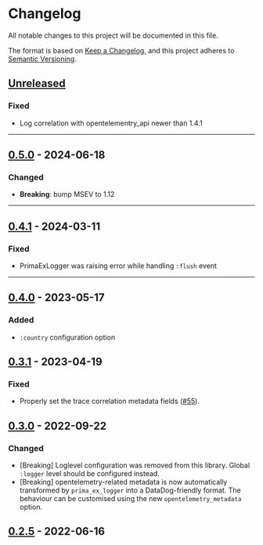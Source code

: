 # Changelog

All notable changes to this project will be documented in this file.

The format is based on [Keep a Changelog](https://keepachangelog.com/en/1.0.0/),
and this project adheres to [Semantic Versioning](https://semver.org/spec/v2.0.0.html).

## [Unreleased]

### Fixed

- Log correlation with opentelementry_api newer than 1.4.1

---

## [0.5.0] - 2024-06-18

### Changed

- **Breaking**: bump MSEV to 1.12

---

## [0.4.1] - 2024-03-11

### Fixed

- PrimaExLogger was raising error while handling `:flush` event

---

## [0.4.0] - 2023-05-17

### Added

- `:country` configuration option

## [0.3.1] - 2023-04-19

### Fixed

- Properly set the trace correlation metadata fields ([#55](https://github.com/primait/prima_ex_logger/pull/55)).

## [0.3.0] - 2022-09-22

### Changed

- [Breaking] Loglevel configuration was removed from this library. Global `:logger` level should be configured instead.
- [Breaking] opentelemetry-related metadata is now automatically transformed by `prima_ex_logger` into a DataDog-friendly
  format. The behaviour can be customised using the new `opentelemetry_metadata` option.

## [0.2.5] - 2022-06-16



[Unreleased]: https://github.com/primait/prima_ex_logger/compare/0.5.0...HEAD
[0.5.0]: https://github.com/primait/prima_ex_logger/compare/0.4.1...0.5.0
[0.4.1]: https://github.com/primait/prima_ex_logger/compare/0.4.0...0.4.1
[0.4.0]: https://github.com/primait/prima_ex_logger/compare/0.3.1...0.4.0
[0.3.1]: https://github.com/primait/prima_ex_logger/compare/0.3.0...0.3.1
[0.3.0]: https://github.com/primait/prima_ex_logger/compare/0.2.5...0.3.0
[0.2.5]: https://github.com/primait/prima_ex_logger/releases/tag/0.2.5
